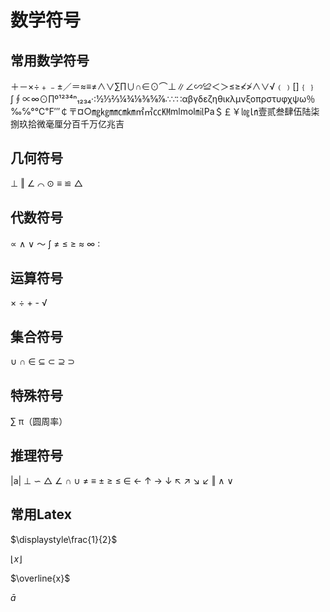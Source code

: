# 数学符号

## 常用数学符号

＋－×÷﹢﹣±／＝≈≡≠∧∨∑∏∪∩∈⊙⌒⊥∥∠∽≌＜＞≤≥≮≯∧∨√﹙﹚[]﹛﹜∫∮∝∞⊙∏º¹²³⁴ⁿ₁₂₃₄·∶½⅓⅔¼¾⅛⅜⅝⅞∴∵∷αβγδεζηθικλμνξοπρστυφχψω％‰℅°℃℉′″￠〒¤○㎎㎏㎜㎝㎞㎡㎥㏄㏎mlmol㏕Pa＄￡￥㏒㏑壹贰叁肆伍陆柒捌玖拾微毫厘分百千万亿兆吉

## 几何符号

⊥ ‖ ∠ ⌒ ⊙ ≡ ≌ △

## 代数符号

∝ ∧ ∨ ～ ∫ ≠ ≤ ≥ ≈ ∞ ∶

## 运算符号

× ÷ + - √

## 集合符号

∪ ∩ ∈ ⊆ ⊂ ⊇ ⊃

## 特殊符号

∑ π（圆周率）

## 推理符号

|a| ⊥ ∽ △ ∠ ∩ ∪ ≠ ≡ ± ≥ ≤ ∈ ← ↑ → ↓ ↖ ↗ ↘ ↙ ‖ ∧ ∨

## 常用Latex
$\displaystyle\frac{1}{2}$

$\lfloor x \rfloor$

$\overline{x}$

$\bar a$